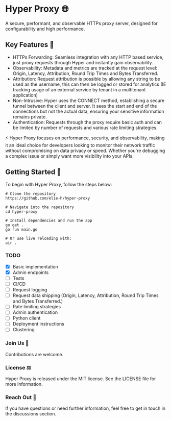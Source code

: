 # Hyper Proxy 🌐

A secure, performant, and observable HTTPs proxy server, designed for configurability and high performance.

## Key Features 🚀

- HTTPs Forwarding: Seamless integration with any HTTP based service, just proxy requests through Hyper and instantly gain observability.
- Observability: Metadata and metrics are tracked at the request level: Origin, Latency, Attribution, Round Trip Times and Bytes Transferred.
- Attribution: Request attribution is possible by allowing any string to be used as the username, this can then be logged or stored for analytics (IE tracking usage of an external service by tenant in a multitenant application)
- Non-Intrusive: Hyper uses the CONNECT method, establishing a secure tunnel between the client and server. It sees the start and end of the connections but not the actual data, ensuring your sensitive information remains private.
- Authentication: Requests through the proxy require basic auth and can be limited by number of requests and various rate limiting strategies.

⚡
Hyper Proxy focuses on performance, security, and observability, making it an ideal choice for developers looking to monitor their network traffic without compromising on data privacy or speed. Whether you're debugging a complex issue or simply want more visibility into your APIs.

## Getting Started 🏁

To begin with Hyper Proxy, follow the steps below:

```
# Clone the repository
https://github.com/elie-h/hyper-proxy

# Navigate into the repository
cd hyper-proxy

# Install dependencies and run the app
go get .
go run main.go

# Or use live reloading with:
air .
```

### TODO

- [x] Basic implementation
- [x] Admin endpoints
- [ ] Tests
- [ ] CI/CD
- [ ] Request logging
- [ ] Request data shipping (Origin, Latency, Attribution, Round Trip Times and Bytes Transferred.)
- [ ] Rate limiting strategies
- [ ] Admin authentication
- [ ] Python client
- [ ] Deployment instructions
- [ ] Clustering

### Join Us 🤝

Contributions are welcome.

### License ⚖️

Hyper Proxy is released under the MIT license. See the LICENSE file for more information.

### Reach Out 💌

If you have questions or need further information, feel free to get in touch in the discussions section.
